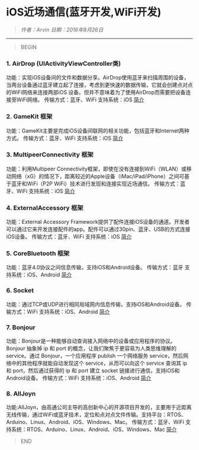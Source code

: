 # iOS近场通信(蓝牙开发,WiFi开发)

> *作者：Arvin 日期：2016年8月26日*

---------------------------------

>BEGIN

### 1. AirDrop (UIActivityViewController类)

功能：实现iOS设备间的文件和数据分享。AirDrop使用蓝牙来扫描周围的设备，当两台设备通过蓝牙建立起了连接，考虑到更快速的数据传输，它就会创建点对点的WiFi网络来连接两部iOS 设备。但并不意味着为了使用AirDrop而需要把设备连接至WiFi网络。
传输方式：蓝牙、WiFi
支持系统：iOS
[简介](http://www.cocoachina.com/industry/20131105/7295.html)


### 2. GameKit 框架
功能：GameKit主要是完成iOS设备间联网的相关功能，包括蓝牙和Internet两种方式。
传输方式：蓝牙、WiFi
支持系统：iOS
[简介](http://www.cocoachina.com/bbs/read.php?tid=97953)


### 3. MultipeerConnectivity 框架
功能：利用Multipeer Connectivity框架，即使在没有连接到WiFi（WLAN）或移动网络（xG）的情况下，距离较近的Apple设备（iMac/iPad/iPhone）之间可基于蓝牙和WiFi（P2P WiFi）技术进行发现和连接实现近场通信。
传输方式：蓝牙、WiFi
支持系统：iOS
[简介](http://blog.csdn.net/phunxm/article/details/43450167)


### 4. ExternalAccessory 框架
功能：External Accessory Framework提供了配件连接iOS设备的通道。开发者可以通过它来开发连接配件的app。配件可以通过30pin、蓝牙、USB的方式连接iOS设备。
传输方式：蓝牙、WiFi
支持系统：iOS
[简介](http://www.cnblogs.com/evangwt/archive/2013/04/04/2999661.html)


### 5. CoreBluetooth 框架
功能：蓝牙4.0协议之间信息传输，支持iOS和Android设备。
传输方式：蓝牙
支持系统：iOS、Android
[简介](http://blog.csdn.net/pony_maggie/article/details/26740237)


### 6. Socket 
功能：通过TCP或UDP进行相同局域网内信息传输，支持iOS和Android设备。
传输方式：WiFi
支持系统：iOS、Android
[简介](http://blog.csdn.net/kesalin/article/details/8798039)


### 7. Bonjour
功能：Bonjour是一种能够自动查询接入网络中的设备或应用程序的协议。Bonjour 抽象掉 ip 和 port 的概念，让我们聚焦于更容易为人类思维理解的 service。通过 Bonjour，一个应用程序 publish 一个网络服务 service，然后网络中的其他程序就能自动发现这个 service，从而可以向这个 service 查询其 ip 和 port，然后通过获得的 ip 和 port 建立 socket 链接进行通信，支持iOS和Android设备。
传输方式：WiFi
支持系统：iOS、Android
[简介](http://www.cnblogs.com/kesalin/archive/2011/09/15/cocoa_bonjour.html)


### 8. AllJoyn
功能:AllJoyn，由高通公司主导的高创新中心的开源项目开发的，主要用于近距离无线传输，通过WiFi或蓝牙技术，定位和点对点文件传输。支持平台：RTOS、Arduino、Linux、Android、iOS、Windows、Mac。
传输方式：蓝牙、WiFi
支持系统：RTOS、Arduino、Linux、Android、iOS、Windows、Mac
[简介](https://allseenalliance.org/framework/documentation/develop/tutorial/ios)

>END

